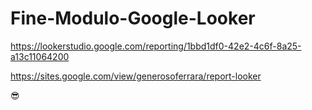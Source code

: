 # Fine-Modulo-Google-Looker

https://lookerstudio.google.com/reporting/1bbd1df0-42e2-4c6f-8a25-a13c11064200


https://sites.google.com/view/generosoferrara/report-looker


😎

